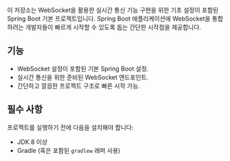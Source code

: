 이 저장소는 WebSocket을 활용한 실시간 통신 기능 구현을 위한 기초 설정이 포함된 Spring Boot 기본 프로젝트입니다. Spring Boot 애플리케이션에 WebSocket을 통합하려는 개발자들이 빠르게 시작할 수 있도록 돕는 간단한 시작점을 제공합니다.

## 기능
- WebSocket 설정이 포함된 기본 Spring Boot 설정.
- 실시간 통신을 위한 준비된 WebSocket 엔드포인트.
- 간단하고 깔끔한 프로젝트 구조로 빠른 시작 가능.

## 필수 사항
프로젝트를 실행하기 전에 다음을 설치해야 합니다:
- JDK 8 이상
- Gradle (혹은 포함된 `gradlew` 래퍼 사용)
